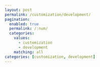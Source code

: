 ```yaml
---
layout: post
permalink: /customization/development/
pagination: 
  enabled: true
  permalink: /:num/
  categories:
    values:
      - customization
      - development
    matching: all
categories: [customization, development]
---
```


